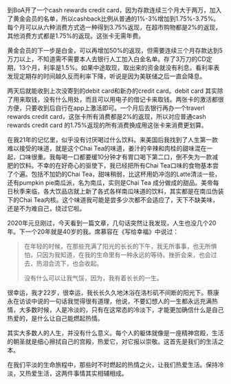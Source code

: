 到BoA开了一个cash rewards credit card，因为存款连续三个月大于两万，加入了黄金会员的名单，所以cashback比例从普通的1%-3%增加到1.75%-3.75%。每个月可以从六种消费方式选一种得到3.75%返现，在超市购物都是2%的返现，其他消费方式都是1.75%的返现。这张卡无需年费。

黄金会员的下一步是白金，可以再增加50%的返现，但需要连续三个月存款达到5万刀以上，不知道需不需要本人去银行人工加入白金名单。存了3万刀的CD定期，13个月，利率是1.5%。如果中途取现，取出来的资金就没有利息。看利率表发现定期存的时间越久反而利率下降，听说是因为美联储之后一直会降息。

两天后就能收到上次没寄到的debit card和新办的credit card。debit card 其实除了用来取钱，没有什么用处，而且可以用电子的借记卡来取钱。两张卡的激活都很方便，只要收到后自行在app上激活即可。一个月后去银行再办一个traverl rewards credit card，这张卡所有消费都是2%的返现，所以对应普通cash rewards credit card 的1.75%返现的所有消费换成用这张卡来消费更划算。

在我21年的记忆里，似乎没有讨厌喝过什么饮料。来美国后我找到了人生第一款难以接受的味道，就是这个Chai Tea的味道，姜汁的辛辣和肉桂的甜味混在一起，口味很重。我每喝一口都要缓10分钟才有胃口喝下第二口，倒不失为一款减肥的饮料。不幸的在好奇心的驱使下，我已经把所有Chai Tea口味的食物基本尝了个遍。包括不加奶的Chai Tea，甜味稍弱，比这杯用奶冲泡的Latte清淡一些，还有pumpkin pie南瓜派，名为南瓜，实则是Chai Tea 成分做成的甜品。美帝每日秋季来临，各大饮品店就上新了各式各样南瓜味道的饮料，其实都是在南瓜伪装下的Chai Tea内核。这个味道我可能是尝多少次都不会适应了，天下不缺美味，还是不为难自己，绕过它啦。

2020年元旦刚过，今天看到一篇文章，几句话突然让我发现，人生也没几个20年。下一个20年就是40岁的我。席慕容在《写给幸福》中说过：

> 在年轻的时候，在那些充满了阳光的长长的下午，我无所事事，也无所惧怕，只因为我知道，在我的生命里有一种永远的等待。挫折会来，也会过去，热泪会流下，也会收起。
> 
> 没有什么可以让我气馁，因为，我有着长长的一生。

很幸运，我才22岁，很幸运，我长长久久地沐浴在洛杉矶不间断的阳光下。蔡康永在访谈中说的一句话我觉得很有道理，他说，不要幻想人的一生都永远充满热情，大多数时候，人是冷淡的，只有在这常态的冷淡下，才能更加确信什么是自己热爱的，是什么让自己能燃起热情。

其实大多数人的人生，并没有什么意义。每个人的躯体就像是一座精神宫殿，生活的朝圣就是细心擦拭自己的宫殿，热爱它，对它报以崇敬。这首先是我们的生活之本。

在我们平淡的生命旅程中，那些时不时燃起的热情之火，让我们热爱生活。保持冷淡，又热爱生活，这两件事情其实相辅相成。
